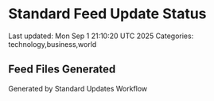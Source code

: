 # Standard Feed Update Status
Last updated: Mon Sep  1 21:10:20 UTC 2025
Categories: technology,business,world

## Feed Files Generated

Generated by Standard Updates Workflow
